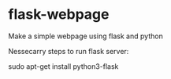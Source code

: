 # flask-webpage
Make a simple webpage using flask and python

Nessecarry steps to run flask server:

sudo apt-get install python3-flask

